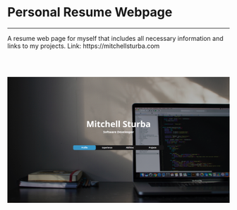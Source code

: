 # Personal Resume Webpage
<hr>
A resume web page for myself that includes all necessary information and links to my projects. Link: https://mitchellsturba.com

<br><br>

![HomePage](Images/Screenshot.png)

